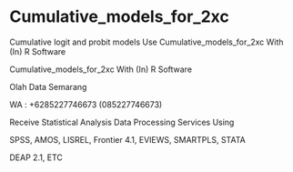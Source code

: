 # Cumulative_models_for_2xc
Cumulative logit and probit models Use Cumulative_models_for_2xc With (In) R Software

Cumulative_models_for_2xc With (In) R Software

Olah Data Semarang

WA : +6285227746673 (085227746673)

Receive Statistical Analysis Data Processing Services Using

SPSS, AMOS, LISREL, Frontier 4.1, EVIEWS, SMARTPLS, STATA

DEAP 2.1, ETC
